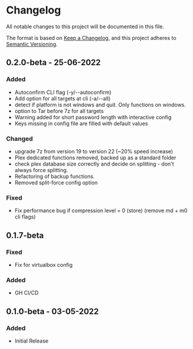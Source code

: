 # Changelog
All notable changes to this project will be documented in this file.

The format is based on [Keep a Changelog](https://keepachangelog.com/en/1.0.0/),
and this project adheres to [Semantic Versioning](https://semver.org/spec/v2.0.0.html).


## 0.2.0-beta - 25-06-2022
### Added 
- Autoconfirm CLI flag (-y/--autoconfirm)
- Add option for all targets at cli (-a/--all)
- detect if platform is not windows and quit. Only functions on windows. 
- option to Tar before 7z for all targets
- Warning added for short password length with interactive config
- Keys missing in config file are filled with default values
### Changed
- upgrade 7z from version 19 to version 22 (~20% speed increase)
- Plex dedicated functions removed, backed up as a standard folder
- check plex database size correctly and decide on splitting - don't always force splitting.
- Refactoring of backup functions.
- Removed split-force config option
### Fixed
- Fix performance bug if compression level = 0 (store) (remove md + m0 cli flags)


## 0.1.7-beta
### Fixed 
- Fix for virtualbox config
### Added
- GH CI/CD


## 0.1.0-beta - 03-05-2022
### Added
- Initial Release

